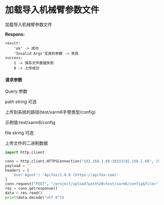 # 加载导入机械臂参数文件

加载导入机械臂参数文件

**Respons:**

```subunit
result:
    'ok' -> 成功
    'Invalid Args'无效的参数 -> 失败
success:
    1 -> 保存文件数据失败
    0 -> 上传成功
```



#### 请求参数

Query 参数

path string 可选

上传到系统的路径(test/xarm6手臂类型/config)

示例值:test/xarm6/config

file   string 可选

上传文件的二进制数据



```python
import http.client

conn = http.client.HTTPSConnection("192.168.1.66:18333192.168.1.66", 18333)
payload = ''
headers = {
   'User-Agent': 'Apifox/1.0.0 (https://apifox.com)'
}
conn.request("POST", "/project/upload?path%20=test/xarm6/config&file=", payload, headers)
res = conn.getresponse()
data = res.read()
print(data.decode("utf-8"))
```

